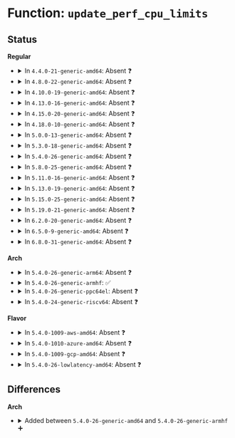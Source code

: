 # Function: <code>update_perf_cpu_limits</code>

## Status
<b>Regular</b>
<ul>
<li>
<details>
<summary>In <code>4.4.0-21-generic-amd64</code>: Absent ❓</summary>

```json
{
  "name": "update_perf_cpu_limits",
  "collision_type": "Unique Static",
  "inline_type": "Full",
  "funcs": [
    {
      "addr": 18446744071580414818,
      "name": "update_perf_cpu_limits",
      "external": false,
      "loc": "kernel/events/core.c:199",
      "file": "kernel/events/core.c",
      "inline": "not declared, inlined",
      "caller_inline": [
        "kernel/events/core.c:perf_proc_update_handler",
        "kernel/events/core.c:perf_cpu_time_max_percent_handler",
        "kernel/events/core.c:perf_sample_event_took"
      ],
      "caller_func": []
    }
  ],
  "symbols": []
}
```
</details>
</li>
<li>
<details>
<summary>In <code>4.8.0-22-generic-amd64</code>: Absent ❓</summary>

```json
{
  "name": "update_perf_cpu_limits",
  "collision_type": "Unique Static",
  "inline_type": "Full",
  "funcs": [
    {
      "addr": 18446744071580487971,
      "name": "update_perf_cpu_limits",
      "external": false,
      "loc": "kernel/events/core.c:418",
      "file": "kernel/events/core.c",
      "inline": "not declared, inlined",
      "caller_inline": [
        "kernel/events/core.c:perf_cpu_time_max_percent_handler",
        "kernel/events/core.c:perf_proc_update_handler"
      ],
      "caller_func": []
    }
  ],
  "symbols": []
}
```
</details>
</li>
<li>
<details>
<summary>In <code>4.10.0-19-generic-amd64</code>: Absent ❓</summary>

```json
{
  "name": "update_perf_cpu_limits",
  "collision_type": "Unique Static",
  "inline_type": "Full",
  "funcs": [
    {
      "addr": 18446744071580551171,
      "name": "update_perf_cpu_limits",
      "external": false,
      "loc": "kernel/events/core.c:418",
      "file": "kernel/events/core.c",
      "inline": "not declared, inlined",
      "caller_inline": [
        "kernel/events/core.c:perf_cpu_time_max_percent_handler",
        "kernel/events/core.c:perf_proc_update_handler"
      ],
      "caller_func": []
    }
  ],
  "symbols": []
}
```
</details>
</li>
<li>
<details>
<summary>In <code>4.13.0-16-generic-amd64</code>: Absent ❓</summary>

```json
{
  "name": "update_perf_cpu_limits",
  "collision_type": "Unique Static",
  "inline_type": "Full",
  "funcs": [
    {
      "addr": 18446744071580582371,
      "name": "update_perf_cpu_limits",
      "external": false,
      "loc": "kernel/events/core.c:426",
      "file": "kernel/events/core.c",
      "inline": "not declared, inlined",
      "caller_inline": [
        "kernel/events/core.c:perf_cpu_time_max_percent_handler",
        "kernel/events/core.c:perf_proc_update_handler"
      ],
      "caller_func": []
    }
  ],
  "symbols": []
}
```
</details>
</li>
<li>
<details>
<summary>In <code>4.15.0-20-generic-amd64</code>: Absent ❓</summary>

```json
{
  "name": "update_perf_cpu_limits",
  "collision_type": "Unique Static",
  "inline_type": "Full",
  "funcs": [
    {
      "addr": 18446744071580662099,
      "name": "update_perf_cpu_limits",
      "external": false,
      "loc": "kernel/events/core.c:426",
      "file": "kernel/events/core.c",
      "inline": "not declared, inlined",
      "caller_inline": [
        "kernel/events/core.c:perf_cpu_time_max_percent_handler",
        "kernel/events/core.c:perf_proc_update_handler"
      ],
      "caller_func": []
    }
  ],
  "symbols": []
}
```
</details>
</li>
<li>
<details>
<summary>In <code>4.18.0-10-generic-amd64</code>: Absent ❓</summary>

```json
{
  "name": "update_perf_cpu_limits",
  "collision_type": "Unique Static",
  "inline_type": "Full",
  "funcs": [
    {
      "addr": 18446744071580793572,
      "name": "update_perf_cpu_limits",
      "external": false,
      "loc": "kernel/events/core.c:426",
      "file": "kernel/events/core.c",
      "inline": "not declared, inlined",
      "caller_inline": [
        "kernel/events/core.c:perf_cpu_time_max_percent_handler",
        "kernel/events/core.c:perf_proc_update_handler"
      ],
      "caller_func": []
    }
  ],
  "symbols": []
}
```
</details>
</li>
<li>
<details>
<summary>In <code>5.0.0-13-generic-amd64</code>: Absent ❓</summary>

```json
{
  "name": "update_perf_cpu_limits",
  "collision_type": "Unique Static",
  "inline_type": "Full",
  "funcs": [
    {
      "addr": 18446744071580860068,
      "name": "update_perf_cpu_limits",
      "external": false,
      "loc": "kernel/events/core.c:426",
      "file": "kernel/events/core.c",
      "inline": "not declared, inlined",
      "caller_inline": [
        "kernel/events/core.c:perf_cpu_time_max_percent_handler",
        "kernel/events/core.c:perf_proc_update_handler"
      ],
      "caller_func": []
    }
  ],
  "symbols": []
}
```
</details>
</li>
<li>
<details>
<summary>In <code>5.3.0-18-generic-amd64</code>: Absent ❓</summary>

```json
{
  "name": "update_perf_cpu_limits",
  "collision_type": "Unique Static",
  "inline_type": "Full",
  "funcs": [
    {
      "addr": 18446744071580956748,
      "name": "update_perf_cpu_limits",
      "external": false,
      "loc": "kernel/events/core.c:427",
      "file": "kernel/events/core.c",
      "inline": "not declared, inlined",
      "caller_inline": [
        "kernel/events/core.c:perf_cpu_time_max_percent_handler",
        "kernel/events/core.c:perf_proc_update_handler"
      ],
      "caller_func": []
    }
  ],
  "symbols": []
}
```
</details>
</li>
<li>
<details>
<summary>In <code>5.4.0-26-generic-amd64</code>: Absent ❓</summary>

```json
{
  "name": "update_perf_cpu_limits",
  "collision_type": "Unique Static",
  "inline_type": "Full",
  "funcs": [
    {
      "addr": 18446744071581008956,
      "name": "update_perf_cpu_limits",
      "external": false,
      "loc": "kernel/events/core.c:427",
      "file": "kernel/events/core.c",
      "inline": "not declared, inlined",
      "caller_inline": [
        "kernel/events/core.c:perf_cpu_time_max_percent_handler",
        "kernel/events/core.c:perf_proc_update_handler"
      ],
      "caller_func": []
    }
  ],
  "symbols": []
}
```
</details>
</li>
<li>
<details>
<summary>In <code>5.8.0-25-generic-amd64</code>: Absent ❓</summary>

```json
{
  "name": "update_perf_cpu_limits",
  "collision_type": "Unique Static",
  "inline_type": "Full",
  "funcs": [
    {
      "addr": 18446744071581189692,
      "name": "update_perf_cpu_limits",
      "external": false,
      "loc": "kernel/events/core.c:435",
      "file": "kernel/events/core.c",
      "inline": "not declared, inlined",
      "caller_inline": [
        "kernel/events/core.c:perf_cpu_time_max_percent_handler",
        "kernel/events/core.c:perf_proc_update_handler"
      ],
      "caller_func": []
    }
  ],
  "symbols": []
}
```
</details>
</li>
<li>
<details>
<summary>In <code>5.11.0-16-generic-amd64</code>: Absent ❓</summary>

```json
{
  "name": "update_perf_cpu_limits",
  "collision_type": "Unique Static",
  "inline_type": "Full",
  "funcs": [
    {
      "addr": 18446744071581231324,
      "name": "update_perf_cpu_limits",
      "external": false,
      "loc": "kernel/events/core.c:439",
      "file": "kernel/events/core.c",
      "inline": "not declared, inlined",
      "caller_inline": [
        "kernel/events/core.c:perf_cpu_time_max_percent_handler",
        "kernel/events/core.c:perf_proc_update_handler"
      ],
      "caller_func": []
    }
  ],
  "symbols": []
}
```
</details>
</li>
<li>
<details>
<summary>In <code>5.13.0-19-generic-amd64</code>: Absent ❓</summary>

```json
{
  "name": "update_perf_cpu_limits",
  "collision_type": "Unique Static",
  "inline_type": "Full",
  "funcs": [
    {
      "addr": 18446744071581247068,
      "name": "update_perf_cpu_limits",
      "external": false,
      "loc": "kernel/events/core.c:442",
      "file": "kernel/events/core.c",
      "inline": "not declared, inlined",
      "caller_inline": [
        "kernel/events/core.c:perf_cpu_time_max_percent_handler",
        "kernel/events/core.c:perf_proc_update_handler"
      ],
      "caller_func": []
    }
  ],
  "symbols": []
}
```
</details>
</li>
<li>
<details>
<summary>In <code>5.15.0-25-generic-amd64</code>: Absent ❓</summary>

```json
{
  "name": "update_perf_cpu_limits",
  "collision_type": "Unique Static",
  "inline_type": "Full",
  "funcs": [
    {
      "addr": 18446744071581482892,
      "name": "update_perf_cpu_limits",
      "external": false,
      "loc": "kernel/events/core.c:443",
      "file": "kernel/events/core.c",
      "inline": "not declared, inlined",
      "caller_inline": [
        "kernel/events/core.c:perf_cpu_time_max_percent_handler",
        "kernel/events/core.c:perf_proc_update_handler"
      ],
      "caller_func": []
    }
  ],
  "symbols": []
}
```
</details>
</li>
<li>
<details>
<summary>In <code>5.19.0-21-generic-amd64</code>: Absent ❓</summary>

```json
{
  "name": "update_perf_cpu_limits",
  "collision_type": "Unique Static",
  "inline_type": "Full",
  "funcs": [
    {
      "addr": 18446744071581827761,
      "name": "update_perf_cpu_limits",
      "external": false,
      "loc": "kernel/events/core.c:443",
      "file": "kernel/events/core.c",
      "inline": "not declared, inlined",
      "caller_inline": [
        "kernel/events/core.c:perf_cpu_time_max_percent_handler",
        "kernel/events/core.c:perf_proc_update_handler"
      ],
      "caller_func": []
    }
  ],
  "symbols": []
}
```
</details>
</li>
<li>
<details>
<summary>In <code>6.2.0-20-generic-amd64</code>: Absent ❓</summary>

```json
{
  "name": "update_perf_cpu_limits",
  "collision_type": "Unique Static",
  "inline_type": "Full",
  "funcs": [
    {
      "addr": 18446744071582254953,
      "name": "update_perf_cpu_limits",
      "external": false,
      "loc": "kernel/events/core.c:443",
      "file": "kernel/events/core.c",
      "inline": "not declared, inlined",
      "caller_inline": [
        "kernel/events/core.c:perf_cpu_time_max_percent_handler",
        "kernel/events/core.c:perf_proc_update_handler"
      ],
      "caller_func": []
    }
  ],
  "symbols": []
}
```
</details>
</li>
<li>
<details>
<summary>In <code>6.5.0-9-generic-amd64</code>: Absent ❓</summary>

```json
{
  "name": "update_perf_cpu_limits",
  "collision_type": "Unique Static",
  "inline_type": "Full",
  "funcs": [
    {
      "addr": 18446744071582455561,
      "name": "update_perf_cpu_limits",
      "external": false,
      "loc": "kernel/events/core.c:443",
      "file": "kernel/events/core.c",
      "inline": "not declared, inlined",
      "caller_inline": [
        "kernel/events/core.c:perf_cpu_time_max_percent_handler",
        "kernel/events/core.c:perf_proc_update_handler"
      ],
      "caller_func": []
    }
  ],
  "symbols": []
}
```
</details>
</li>
<li>
<details>
<summary>In <code>6.8.0-31-generic-amd64</code>: Absent ❓</summary>

```json
{
  "name": "update_perf_cpu_limits",
  "collision_type": "Unique Static",
  "inline_type": "Full",
  "funcs": [
    {
      "addr": 18446744071582624265,
      "name": "update_perf_cpu_limits",
      "external": false,
      "loc": "kernel/events/core.c:444",
      "file": "kernel/events/core.c",
      "inline": "not declared, inlined",
      "caller_inline": [
        "kernel/events/core.c:perf_cpu_time_max_percent_handler",
        "kernel/events/core.c:perf_event_max_sample_rate_handler"
      ],
      "caller_func": []
    }
  ],
  "symbols": []
}
```
</details>
</li>
</ul>
<b>Arch</b>
<ul>
<li>
<details>
<summary>In <code>5.4.0-26-generic-arm64</code>: Absent ❓</summary>

```json
{
  "name": "update_perf_cpu_limits",
  "collision_type": "Unique Static",
  "inline_type": "Full",
  "funcs": [
    {
      "addr": 18446603336492355736,
      "name": "update_perf_cpu_limits",
      "external": false,
      "loc": "kernel/events/core.c:427",
      "file": "kernel/events/core.c",
      "inline": "not declared, inlined",
      "caller_inline": [
        "kernel/events/core.c:perf_cpu_time_max_percent_handler",
        "kernel/events/core.c:perf_proc_update_handler"
      ],
      "caller_func": []
    }
  ],
  "symbols": []
}
```
</details>
</li>
<li>
<details>
<summary>In <code>5.4.0-26-generic-armhf</code>: ✅</summary>

```c
void update_perf_cpu_limits()
```

```json
{
  "name": "update_perf_cpu_limits",
  "collision_type": "Unique Static",
  "inline_type": "No",
  "funcs": [
    {
      "addr": 3226225076,
      "name": "update_perf_cpu_limits",
      "external": false,
      "loc": "kernel/events/core.c:427",
      "file": "kernel/events/core.c",
      "inline": "seen, unknown",
      "caller_inline": [],
      "caller_func": [
        "kernel/events/core.c:perf_cpu_time_max_percent_handler",
        "kernel/events/core.c:perf_proc_update_handler"
      ]
    }
  ],
  "symbols": [
    {
      "addr": 3226225076,
      "name": "update_perf_cpu_limits",
      "section": ".text",
      "bind": "STB_LOCAL",
      "size": 124
    }
  ]
}
```
</details>
</li>
<li>
<details>
<summary>In <code>5.4.0-26-generic-ppc64el</code>: Absent ❓</summary>

```json
{
  "name": "update_perf_cpu_limits",
  "collision_type": "Unique Static",
  "inline_type": "Full",
  "funcs": [
    {
      "addr": 13835058055285605064,
      "name": "update_perf_cpu_limits",
      "external": false,
      "loc": "kernel/events/core.c:427",
      "file": "kernel/events/core.c",
      "inline": "not declared, inlined",
      "caller_inline": [
        "kernel/events/core.c:perf_cpu_time_max_percent_handler",
        "kernel/events/core.c:perf_proc_update_handler"
      ],
      "caller_func": []
    }
  ],
  "symbols": []
}
```
</details>
</li>
<li>
<details>
<summary>In <code>5.4.0-24-generic-riscv64</code>: Absent ❓</summary>

```json
{
  "name": "update_perf_cpu_limits",
  "collision_type": "Unique Static",
  "inline_type": "Full",
  "funcs": [
    {
      "addr": 18446743936272476958,
      "name": "update_perf_cpu_limits",
      "external": false,
      "loc": "kernel/events/core.c:427",
      "file": "kernel/events/core.c",
      "inline": "not declared, inlined",
      "caller_inline": [
        "kernel/events/core.c:perf_cpu_time_max_percent_handler",
        "kernel/events/core.c:perf_proc_update_handler"
      ],
      "caller_func": []
    }
  ],
  "symbols": []
}
```
</details>
</li>
</ul>
<b>Flavor</b>
<ul>
<li>
<details>
<summary>In <code>5.4.0-1009-aws-amd64</code>: Absent ❓</summary>

```json
{
  "name": "update_perf_cpu_limits",
  "collision_type": "Unique Static",
  "inline_type": "Full",
  "funcs": [
    {
      "addr": 18446744071580977804,
      "name": "update_perf_cpu_limits",
      "external": false,
      "loc": "kernel/events/core.c:427",
      "file": "kernel/events/core.c",
      "inline": "not declared, inlined",
      "caller_inline": [
        "kernel/events/core.c:perf_cpu_time_max_percent_handler",
        "kernel/events/core.c:perf_proc_update_handler"
      ],
      "caller_func": []
    }
  ],
  "symbols": []
}
```
</details>
</li>
<li>
<details>
<summary>In <code>5.4.0-1010-azure-amd64</code>: Absent ❓</summary>

```json
{
  "name": "update_perf_cpu_limits",
  "collision_type": "Unique Static",
  "inline_type": "Full",
  "funcs": [
    {
      "addr": 18446744071580923932,
      "name": "update_perf_cpu_limits",
      "external": false,
      "loc": "kernel/events/core.c:427",
      "file": "kernel/events/core.c",
      "inline": "not declared, inlined",
      "caller_inline": [
        "kernel/events/core.c:perf_cpu_time_max_percent_handler",
        "kernel/events/core.c:perf_proc_update_handler"
      ],
      "caller_func": []
    }
  ],
  "symbols": []
}
```
</details>
</li>
<li>
<details>
<summary>In <code>5.4.0-1009-gcp-amd64</code>: Absent ❓</summary>

```json
{
  "name": "update_perf_cpu_limits",
  "collision_type": "Unique Static",
  "inline_type": "Full",
  "funcs": [
    {
      "addr": 18446744071580969004,
      "name": "update_perf_cpu_limits",
      "external": false,
      "loc": "kernel/events/core.c:427",
      "file": "kernel/events/core.c",
      "inline": "not declared, inlined",
      "caller_inline": [
        "kernel/events/core.c:perf_cpu_time_max_percent_handler",
        "kernel/events/core.c:perf_proc_update_handler"
      ],
      "caller_func": []
    }
  ],
  "symbols": []
}
```
</details>
</li>
<li>
<details>
<summary>In <code>5.4.0-26-lowlatency-amd64</code>: Absent ❓</summary>

```json
{
  "name": "update_perf_cpu_limits",
  "collision_type": "Unique Static",
  "inline_type": "Full",
  "funcs": [
    {
      "addr": 18446744071581029788,
      "name": "update_perf_cpu_limits",
      "external": false,
      "loc": "kernel/events/core.c:427",
      "file": "kernel/events/core.c",
      "inline": "not declared, inlined",
      "caller_inline": [
        "kernel/events/core.c:perf_cpu_time_max_percent_handler",
        "kernel/events/core.c:perf_proc_update_handler"
      ],
      "caller_func": []
    }
  ],
  "symbols": []
}
```
</details>
</li>
</ul>

## Differences
<b>Arch</b>
<ul>
<li>
<details>
<summary>Added between <code>5.4.0-26-generic-amd64</code> and <code>5.4.0-26-generic-armhf</code> ➕</summary>

```c
void update_perf_cpu_limits()
```
</details>
</li>
</ul>
